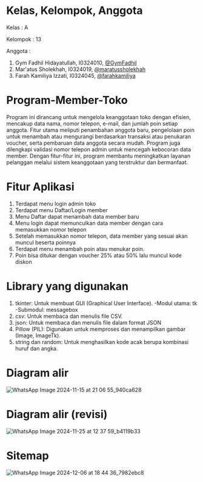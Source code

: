 # Kelas, Kelompok, Anggota
Kelas : A

Kelompok : 13

Anggota :
1. Gym Fadhil Hidayatullah, I0324010, [@GymFadhil](https://github.com/GymFadhil)
2. Mar'atus Sholekhah, I0324019, [@maratussholekhah](https://github.com/maratussholekhah)
3. Farah Kamiliya Izzati, I0324045, [@farahkamiliya](https://github.com/farahkamiliya)

# Program-Member-Toko
Program ini dirancang untuk mengelola keanggotaan toko dengan efisien, mencakup data nama, nomor telepon, e-mail, dan jumlah poin setiap anggota. Fitur utama meliputi penambahan anggota baru, pengelolaan poin untuk menambah atau mengurangi berdasarkan transaksi atau penukaran voucher, serta pembaruan data anggota secara mudah. Program juga dilengkapi validasi nomor telepon admin untuk mencegah kebocoran data member. Dengan fitur-fitur ini, program membantu meningkatkan layanan pelanggan melalui sistem keanggotaan yang terstruktur dan bermanfaat.

# Fitur Aplikasi
1. Terdapat menu login admin toko
2. Terdapat menu Daftar/Login member
3. Menu Daftar dapat menambah data member baru
4. Menu login dapat memunculkan data member dengan cara memasukkan nomor telepon
5. Setelah memasukkan nomor telepon, data member yang sesuai akan muncul beserta poinnya
6. Terdapat menu menambah poin atau menukar poin.
7. Poin bisa ditukar dengan voucher 25% atau 50% lalu muncul kode diskon

# Library yang digunakan
1. tkinter: Untuk membuat GUI (Graphical User Interface).
    -Modul utama: tk
    -Submodul: messagebox
2. csv: Untuk membaca dan menulis file CSV.
3. json: Untuk membaca dan menulis file dalam format JSON
4. Pillow (PIL): Digunakan untuk memproses dan menampilkan gambar (Image, ImageTk).
5. string dan random: Untuk menghasilkan kode acak berupa kombinasi huruf dan angka.

# Diagram alir
![WhatsApp Image 2024-11-15 at 21 06 55_940ca628](https://github.com/user-attachments/assets/66f5b2d1-11ae-4669-bcc7-bf025a8a2ce9)

# Diagram alir (revisi)
![WhatsApp Image 2024-11-25 at 12 37 59_b4119b33](https://github.com/user-attachments/assets/baa63dd8-f089-4b42-ae5f-979027e060b6)

# Sitemap
![WhatsApp Image 2024-12-06 at 18 44 36_7982ebc8](https://github.com/user-attachments/assets/4e93d0cc-bdd6-42bc-9c98-61e720723a66)

